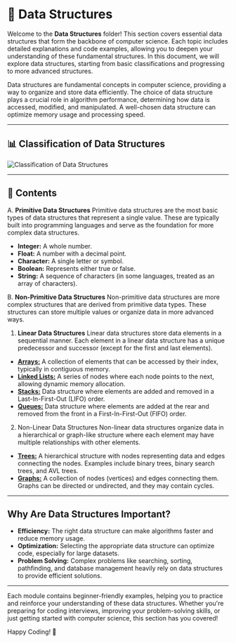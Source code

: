 # 📘 Data Structures

Welcome to the **Data Structures** folder! This section covers essential data structures that form the backbone of computer science. Each topic includes detailed explanations and code examples, allowing you to deepen your understanding of these fundamental structures. In this document, we will explore data structures, starting from basic classifications and progressing to more advanced structures.

Data structures are fundamental concepts in computer science, providing a way to organize and store data efficiently. The choice of data structure plays a crucial role in algorithm performance, determining how data is accessed, modified, and manipulated. A well-chosen data structure can optimize memory usage and processing speed.

---

## 📊 Classification of Data Structures

![Classification of Data Structures](https://storage.googleapis.com/download/storage/v1/b/designgurus-prod.appspot.com/o/e1aca977880d4dce83f295c00?generation=1697606174169801&alt=media)

---

## 📂 Contents

A. **Primitive Data Structures**
Primitive data structures are the most basic types of data structures that represent a single value. These are typically built into programming languages and serve as the foundation for more complex data structures.

- **Integer:** A whole number.
- **Float:** A number with a decimal point.
- **Character:** A single letter or symbol.
- **Boolean:** Represents either true or false.
- **String:** A sequence of characters (in some languages, treated as an array of characters).

B. **Non-Primitive Data Structures**
Non-primitive data structures are more complex structures that are derived from primitive data types. These structures can store multiple values or organize data in more advanced ways.

1. **Linear Data Structures**
Linear data structures store data elements in a sequential manner. Each element in a linear data structure has a unique predecessor and successor (except for the first and last elements).

- [**Arrays:**]() A collection of elements that can be accessed by their index, typically in contiguous memory.
- [**Linked Lists:**]() A series of nodes where each node points to the next, allowing dynamic memory allocation.
- [**Stacks:**]() Data structure where elements are added and removed in a Last-In-First-Out (LIFO) order.
- [**Queues:**]() Data structure where elements are added at the rear and removed from the front in a First-In-First-Out (FIFO) order.

2. Non-Linear Data Structures
Non-linear data structures organize data in a hierarchical or graph-like structure where each element may have multiple relationships with other elements.

- [**Trees:**]() A hierarchical structure with nodes representing data and edges connecting the nodes. Examples include binary trees, binary search trees, and AVL trees.
- [**Graphs:**]() A collection of nodes (vertices) and edges connecting them. Graphs can be directed or undirected, and they may contain cycles.

---

## Why Are Data Structures Important?

- **Efficiency:** The right data structure can make algorithms faster and reduce memory usage.
- **Optimization:** Selecting the appropriate data structure can optimize code, especially for large datasets.
- **Problem Solving:** Complex problems like searching, sorting, pathfinding, and database management heavily rely on data structures to provide efficient solutions.

---

Each module contains beginner-friendly examples, helping you to practice and reinforce your understanding of these data structures. Whether you're preparing for coding interviews, improving your problem-solving skills, or just getting started with computer science, this section has you covered!

Happy Coding! 🚀
